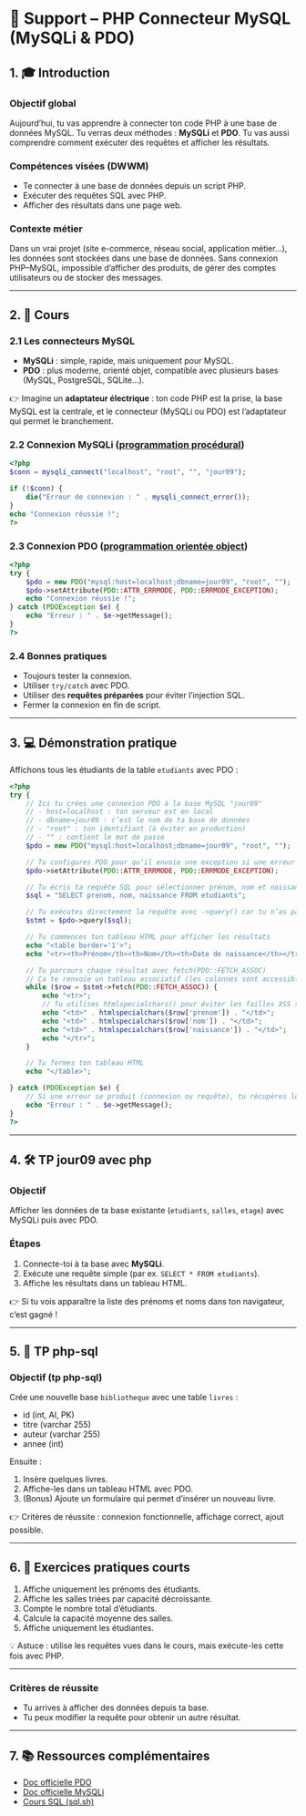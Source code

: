 # 📘 Support – PHP Connecteur MySQL (MySQLi & PDO)

## 1. 🎓 Introduction

### Objectif global

Aujourd’hui, tu vas apprendre à connecter ton code PHP à une base de données MySQL. Tu verras deux méthodes : **MySQLi** et **PDO**. Tu vas aussi comprendre comment exécuter des requêtes et afficher les résultats.

### Compétences visées (DWWM)

* Te connecter à une base de données depuis un script PHP.
* Exécuter des requêtes SQL avec PHP.
* Afficher des résultats dans une page web.

### Contexte métier

Dans un vrai projet (site e-commerce, réseau social, application métier…), les données sont stockées dans une base de données. Sans connexion PHP–MySQL, impossible d’afficher des produits, de gérer des comptes utilisateurs ou de stocker des messages.

---

## 2. 📖 Cours

### 2.1 Les connecteurs MySQL

* **MySQLi** : simple, rapide, mais uniquement pour MySQL.
* **PDO** : plus moderne, orienté objet, compatible avec plusieurs bases (MySQL, PostgreSQL, SQLite…).

👉 Imagine un **adaptateur électrique** : ton code PHP est la prise, la base MySQL est la centrale, et le connecteur (MySQLi ou PDO) est l’adaptateur qui permet le branchement.

### 2.2 Connexion MySQLi ([programmation procédural](https://fr.wikipedia.org/wiki/Programmation_proc%C3%A9durale))

```php
<?php
$conn = mysqli_connect("localhost", "root", "", "jour09");

if (!$conn) {
    die("Erreur de connexion : " . mysqli_connect_error());
}
echo "Connexion réussie !";
?>
```

### 2.3 Connexion PDO ([programmation orientée object](https://fr.wikipedia.org/wiki/Programmation_orient%C3%A9e_objet))

```php
<?php
try {
    $pdo = new PDO("mysql:host=localhost;dbname=jour09", "root", "");
    $pdo->setAttribute(PDO::ATTR_ERRMODE, PDO::ERRMODE_EXCEPTION);
    echo "Connexion réussie !";
} catch (PDOException $e) {
    echo "Erreur : " . $e->getMessage();
}
?>
```

### 2.4 Bonnes pratiques

* Toujours tester la connexion.
* Utiliser `try/catch` avec PDO.
* Utiliser des **requêtes préparées** pour éviter l’injection SQL.
* Fermer la connexion en fin de script.

---

## 3. 💻 Démonstration pratique

Affichons tous les étudiants de la table `etudiants` avec PDO :

```php
<?php
try {
    // Ici tu crées une connexion PDO à la base MySQL "jour09"
    // - host=localhost : ton serveur est en local
    // - dbname=jour09 : c’est le nom de ta base de données
    // - "root" : ton identifiant (à éviter en production)
    // - "" : contient le mot de passe
    $pdo = new PDO("mysql:host=localhost;dbname=jour09", "root", "");

    // Tu configures PDO pour qu’il envoie une exception si une erreur SQL survient
    $pdo->setAttribute(PDO::ATTR_ERRMODE, PDO::ERRMODE_EXCEPTION);

    // Tu écris ta requête SQL pour sélectionner prénom, nom et naissance des étudiants
    $sql = "SELECT prenom, nom, naissance FROM etudiants";

    // Tu exécutes directement la requête avec ->query() car tu n’as pas de paramètres
    $stmt = $pdo->query($sql);

    // Tu commences ton tableau HTML pour afficher les résultats
    echo "<table border='1'>";
    echo "<tr><th>Prénom</th><th>Nom</th><th>Date de naissance</th></tr>";

    // Tu parcours chaque résultat avec fetch(PDO::FETCH_ASSOC)
    // Ça te renvoie un tableau associatif (les colonnes sont accessibles par leur nom)
    while ($row = $stmt->fetch(PDO::FETCH_ASSOC)) {
        echo "<tr>";
        // Tu utilises htmlspecialchars() pour éviter les failles XSS si les données contiennent du HTML
        echo "<td>" . htmlspecialchars($row['prenom']) . "</td>";
        echo "<td>" . htmlspecialchars($row['nom']) . "</td>";
        echo "<td>" . htmlspecialchars($row['naissance']) . "</td>";
        echo "</tr>";
    }

    // Tu fermes ton tableau HTML
    echo "</table>";

} catch (PDOException $e) {
    // Si une erreur se produit (connexion ou requête), tu récupères le message d’erreur
    echo "Erreur : " . $e->getMessage();
}
?>
```

---

## 4. 🛠️ TP jour09 avec php

### Objectif

Afficher les données de ta base existante (`etudiants`, `salles`, `etage`) avec MySQLi puis avec PDO.

### Étapes

1. Connecte-toi à ta base avec **MySQLi**.
2. Exécute une requête simple (par ex. `SELECT * FROM etudiants`).
3. Affiche les résultats dans un tableau HTML.

👉 Si tu vois apparaître la liste des prénoms et noms dans ton navigateur, c’est gagné !

---

## 5. 🚀 TP php-sql

### Objectif (tp php-sql)

Crée une nouvelle base `bibliotheque` avec une table `livres` :

* id (int, AI, PK)
* titre (varchar 255)
* auteur (varchar 255)
* annee (int)

Ensuite :

1. Insère quelques livres.
2. Affiche-les dans un tableau HTML avec PDO.
3. (Bonus) Ajoute un formulaire qui permet d’insérer un nouveau livre.

👉 Critères de réussite : connexion fonctionnelle, affichage correct, ajout possible.

---

## 6. 🔧 Exercices pratiques courts

1. Affiche uniquement les prénoms des étudiants.
2. Affiche les salles triées par capacité décroissante.
3. Compte le nombre total d’étudiants.
4. Calcule la capacité moyenne des salles.
5. Affiche uniquement les étudiantes.

💡 Astuce : utilise les requêtes vues dans le cours, mais exécute-les cette fois avec PHP.

---

### Critères de réussite

* Tu arrives à afficher des données depuis ta base.
* Tu peux modifier la requête pour obtenir un autre résultat.

---

## 7. 📚 Ressources complémentaires

* [Doc officielle PDO](https://www.php.net/manual/fr/book.pdo.php)
* [Doc officielle MySQLi](https://www.php.net/manual/fr/book.mysqli.php)
* [Cours SQL (sql.sh)](https://sql.sh/)
